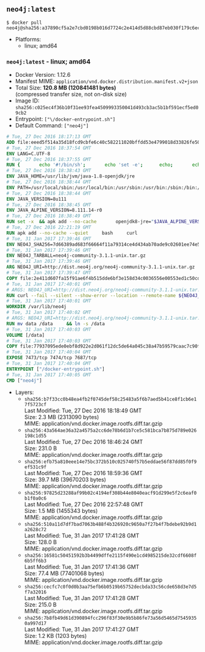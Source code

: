 ## `neo4j:latest`

```console
$ docker pull neo4j@sha256:a37890cf5a2e7cbd0198b016d7724c2e414d5d88cbd87eb030f179c6ec289bd0
```

-	Platforms:
	-	linux; amd64

### `neo4j:latest` - linux; amd64

-	Docker Version: 1.12.6
-	Manifest MIME: `application/vnd.docker.distribution.manifest.v2+json`
-	Total Size: **120.8 MB (120841481 bytes)**  
	(compressed transfer size, not on-disk size)
-	Image ID: `sha256:c025ec4f36b10f31ee93fea4509993350041d493cb3ac5b1bf591ecf5ed09cb2`
-	Entrypoint: `["\/docker-entrypoint.sh"]`
-	Default Command: `["neo4j"]`

```dockerfile
# Tue, 27 Dec 2016 18:17:13 GMT
ADD file:eeed5f514a35d18fcd9cbfe6c40c582211020bffdd53e4799018d33826fe5067 in / 
# Tue, 27 Dec 2016 18:37:54 GMT
ENV LANG=C.UTF-8
# Tue, 27 Dec 2016 18:37:55 GMT
RUN { 		echo '#!/bin/sh'; 		echo 'set -e'; 		echo; 		echo 'dirname "$(dirname "$(readlink -f "$(which javac || which java)")")"'; 	} > /usr/local/bin/docker-java-home 	&& chmod +x /usr/local/bin/docker-java-home
# Tue, 27 Dec 2016 18:38:43 GMT
ENV JAVA_HOME=/usr/lib/jvm/java-1.8-openjdk/jre
# Tue, 27 Dec 2016 18:38:44 GMT
ENV PATH=/usr/local/sbin:/usr/local/bin:/usr/sbin:/usr/bin:/sbin:/bin:/usr/lib/jvm/java-1.8-openjdk/jre/bin:/usr/lib/jvm/java-1.8-openjdk/bin
# Tue, 27 Dec 2016 18:38:44 GMT
ENV JAVA_VERSION=8u111
# Tue, 27 Dec 2016 18:38:45 GMT
ENV JAVA_ALPINE_VERSION=8.111.14-r0
# Tue, 27 Dec 2016 18:38:49 GMT
RUN set -x 	&& apk add --no-cache 		openjdk8-jre="$JAVA_ALPINE_VERSION" 	&& [ "$JAVA_HOME" = "$(docker-java-home)" ]
# Tue, 27 Dec 2016 22:21:19 GMT
RUN apk add --no-cache --quiet     bash     curl
# Tue, 31 Jan 2017 17:39:46 GMT
ENV NEO4J_SHA256=7d66389ad683f66664f11a79314ce4d434ab70ade9c02601ee74e59cd729e2cb
# Tue, 31 Jan 2017 17:39:46 GMT
ENV NEO4J_TARBALL=neo4j-community-3.1.1-unix.tar.gz
# Tue, 31 Jan 2017 17:39:46 GMT
ARG NEO4J_URI=http://dist.neo4j.org/neo4j-community-3.1.1-unix.tar.gz
# Tue, 31 Jan 2017 17:39:47 GMT
COPY file:2e411d607fa15f91ae6f4b515dde6bf3e158d34c0036556e00553ed1c50cd63d in /tmp/ 
# Tue, 31 Jan 2017 17:40:01 GMT
# ARGS: NEO4J_URI=http://dist.neo4j.org/neo4j-community-3.1.1-unix.tar.gz
RUN curl --fail --silent --show-error --location --remote-name ${NEO4J_URI}     && echo "${NEO4J_SHA256}  ${NEO4J_TARBALL}" | sha256sum -csw -     && tar --extract --file ${NEO4J_TARBALL} --directory /var/lib     && mv /var/lib/neo4j-* /var/lib/neo4j     && rm ${NEO4J_TARBALL}
# Tue, 31 Jan 2017 17:40:01 GMT
WORKDIR /var/lib/neo4j
# Tue, 31 Jan 2017 17:40:02 GMT
# ARGS: NEO4J_URI=http://dist.neo4j.org/neo4j-community-3.1.1-unix.tar.gz
RUN mv data /data     && ln -s /data
# Tue, 31 Jan 2017 17:40:03 GMT
VOLUME [/data]
# Tue, 31 Jan 2017 17:40:03 GMT
COPY file:77937095ede0ebf8d922e2d061f12dc5de64a045c38a47b59579caac7c90f6f6 in /docker-entrypoint.sh 
# Tue, 31 Jan 2017 17:40:04 GMT
EXPOSE 7473/tcp 7474/tcp 7687/tcp
# Tue, 31 Jan 2017 17:40:04 GMT
ENTRYPOINT ["/docker-entrypoint.sh"]
# Tue, 31 Jan 2017 17:40:05 GMT
CMD ["neo4j"]
```

-	Layers:
	-	`sha256:b7f33cc0b48ea4fb2f0745def58c25483a5f6b7aed5b41ce8f1cb6e17f5723cf`  
		Last Modified: Tue, 27 Dec 2016 18:18:49 GMT  
		Size: 2.3 MB (2313090 bytes)  
		MIME: application/vnd.docker.image.rootfs.diff.tar.gzip
	-	`sha256:43a564ae36a32a4575a2cc6de78b6d1b7ce5c581bca7b875d789e026198c1d55`  
		Last Modified: Tue, 27 Dec 2016 18:46:24 GMT  
		Size: 231.0 B  
		MIME: application/vnd.docker.image.rootfs.diff.tar.gzip
	-	`sha256:efb75a810eee14e75bc372b510c025740f57b5eddae56f87dd85f0f9ef531c9f`  
		Last Modified: Tue, 27 Dec 2016 18:59:36 GMT  
		Size: 39.7 MB (39670203 bytes)  
		MIME: application/vnd.docker.image.rootfs.diff.tar.gzip
	-	`sha256:97825d23288af99b02c4194ef308b44e8040eacf91d299e5f2c6eaf0b1f0a0c6`  
		Last Modified: Tue, 27 Dec 2016 22:57:48 GMT  
		Size: 1.5 MB (1455343 bytes)  
		MIME: application/vnd.docker.image.rootfs.diff.tar.gzip
	-	`sha256:510a11d7df7bad7063b488f4b326920c9650a7f27b4f7bdebe92b9d1a2628c72`  
		Last Modified: Tue, 31 Jan 2017 17:41:28 GMT  
		Size: 128.0 B  
		MIME: application/vnd.docker.image.rootfs.diff.tar.gzip
	-	`sha256:16581c50451592b3b4499dffe2115f490e1cd4985215de32cdf6608f6b5ff6b3`  
		Last Modified: Tue, 31 Jan 2017 17:41:36 GMT  
		Size: 77.4 MB (77401068 bytes)  
		MIME: application/vnd.docker.image.rootfs.diff.tar.gzip
	-	`sha256:cecfc7c0f0d0b3aa75efb6b0519b65752decbda33c56cde658d3e7d5f7a32016`  
		Last Modified: Tue, 31 Jan 2017 17:41:28 GMT  
		Size: 215.0 B  
		MIME: application/vnd.docker.image.rootfs.diff.tar.gzip
	-	`sha256:7b8fb49d61d390894fcc296f83f30e9b5b86fe73a56d5465d75459350a997d17`  
		Last Modified: Tue, 31 Jan 2017 17:41:27 GMT  
		Size: 1.2 KB (1203 bytes)  
		MIME: application/vnd.docker.image.rootfs.diff.tar.gzip
